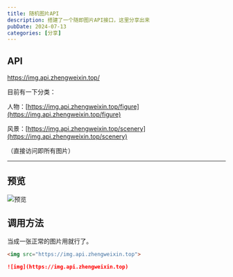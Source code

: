 ```yaml
---
title: 随机图片API
description: 搭建了一个随即图片API接口，这里分享出来
pubDate: 2024-07-13
categories: [分享]
---
```


## API

https://img.api.zhengweixin.top/

目前有一下分类：

人物：[https://img.api.zhengweixin.top/figure](https://img.api.zhengweixin.top/figure)

风景：[https://img.api.zhengweixin.top/scenery](https://img.api.zhengweixin.top/scenery)

（直接访问即所有图片）

------

## 预览

![预览](https://img.api.zhengweixin.top)

## 调用方法

当成一张正常的图片用就行了。

```html
<img src="https://img.api.zhengweixin.top">
```

```markdown
![img](https://img.api.zhengweixin.top)
```

